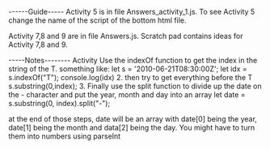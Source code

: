 ------Guide-----
Activity 5 is in file Answers_activity_1.js.
To see Activity 5 change the name of the script of the bottom html file.

Activity 7,8 and 9 are in file Answers.js.
Scratch pad contains ideas for Activity 7,8 and 9.

-----Notes--------
Activity 
Use the indexOf function to get the index in the string of the T.  something like:
let s = '2010-06-21T08:30:00Z';  let idx = s.indexOf("T"); console.log(idx)
2. then try to get everything before the T
s.substring(0,index);
3. Finally use the split function to divide up the date on the - character and put the year, month and day into an array
let date = s.substring(0, index).split("-");

at the end of those steps, date will be an array with date[0]
being the year, date[1] being the month and data[2] being the day.
You might have to turn them into numbers using parseInt
